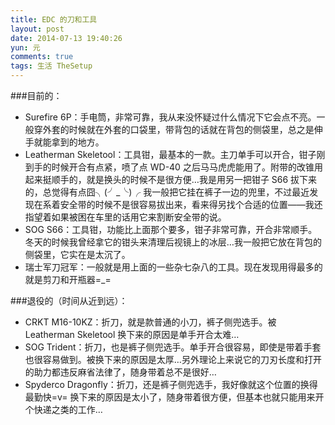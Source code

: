 ```yaml
---
title: EDC 的刀和工具
layout: post
date: 2014-07-13 19:40:26
yun: 元
comments: true
tags: 生活 TheSetup
---
```

###目前的：

- Surefire 6P：手电筒，非常可靠，我从来没怀疑过什么情况下它会点不亮。一般穿外套的时候就在外套的口袋里，带背包的话就在背包的侧袋里，总之是伸手就能拿到的地方。
- Leatherman Skeletool：工具钳，最基本的一款。主刀单手可以开合，钳子刚到手的时候开合有点紧，喷了点 WD-40 之后马马虎虎能用了。附带的改锥用起来挺顺手的，就是换头的时候不是很方便…我是用另一把钳子 S66 拔下来的，总觉得有点囧╮(╯_╰)╭ 我一般把它挂在裤子一边的兜里，不过最近发现在系着安全带的时候不是很容易拔出来，看来得另找个合适的位置——我还指望着如果被困在车里的话用它来割断安全带的说。
- SOG S66：工具钳，功能比上面那个要多，钳子非常可靠，开合非常顺手。冬天的时候我曾经拿它的钳头来清理后视镜上的冰层…我一般把它放在背包的侧袋里，它实在是太沉了。
- 瑞士军刀冠军：一般就是用上面的一些杂七杂八的工具。现在发现用得最多的就是剪刀和开瓶器=_=

###退役的（时间从近到远）：

- CRKT M16-10KZ：折刀，就是款普通的小刀，裤子侧兜选手。被 Leatherman Skeletool 换下来的原因是单手开合太难…
- SOG Trident：折刀，也是裤子侧兜选手。单手开合很容易，即使是带着手套也很容易做到。被换下来的原因是太厚…另外理论上来说它的刀刃长度和打开的助力都违反麻省法律了，随身带着总不是很好…
- Spyderco Dragonfly：折刀，还是裤子侧兜选手，我好像就这个位置的换得最勤快=v= 换下来的原因是太小了，随身带着很方便，但基本也就只能用来开个快递之类的工作…

